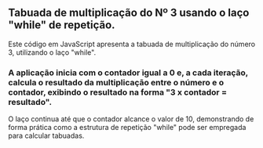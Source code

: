 ## Tabuada de multiplicação do Nº 3 usando o laço "while" de repetição.

Este código em JavaScript apresenta a tabuada de multiplicação do número 3, utilizando o laço "while". 

### A aplicação inicia com o contador igual a 0 e, a cada iteração, calcula o resultado da multiplicação entre o número e o contador, exibindo o resultado na forma "3 x contador = resultado". 

O laço continua até que o contador alcance o valor de 10, demonstrando de forma prática como a estrutura de repetição "while" pode ser empregada para calcular tabuadas.